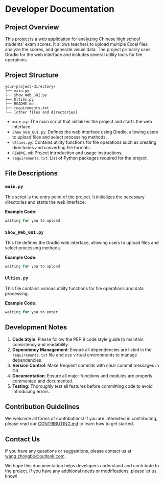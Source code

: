 
# Developer Documentation

## Project Overview

This project is a web application for analyzing Chinese high school students' exam scores. It allows teachers to upload multiple Excel files, analyze the scores, and generate visual data. The project primarily uses Gradio for the web interface and includes several utility tools for file operations.

## Project Structure

```
your-project-directory/
├── main.py
├── Show_Web_GUI.py
├── Ulties.py
├── README.md
├── requirements.txt
└── [other files and directories]
```

- `main.py`: The main script that initializes the project and starts the web interface.
- `Show_Web_GUI.py`: Defines the web interface using Gradio, allowing users to upload files and select processing methods.
- `Ulties.py`: Contains utility functions for file operations such as creating directories and converting file formats.
- `README.md`: Project introduction and usage instructions.
- `requirements.txt`: List of Python packages required for the project.

## File Descriptions

### `main.py`

This script is the entry point of the project. It initializes the necessary directories and starts the web interface.

**Example Code:**

```python
waiting for you to upload
```

### `Show_Web_GUI.py`

This file defines the Gradio web interface, allowing users to upload files and select processing methods.

**Example Code:**

```python
waiting for you to upload
```

### `Ulties.py`

This file contains various utility functions for file operations and data processing.

**Example Code:**

```python
waiting for you to enter
```

## Development Notes

1. **Code Style**: Please follow the PEP 8 code style guide to maintain consistency and readability.
2. **Dependency Management**: Ensure all dependencies are listed in the `requirements.txt` file and use virtual environments to manage dependencies.
3. **Version Control**: Make frequent commits with clear commit messages in Git.
4. **Documentation**: Ensure all major functions and modules are properly commented and documented.
5. **Testing**: Thoroughly test all features before committing code to avoid introducing errors.

## Contribution Guidelines
We welcome all forms of contributions! If you are interested in contributing, please read our [CONTRIBUTING.md](CONTRIBUTING.md) to learn how to get started.

## Contact Us

If you have any questions or suggestions, please contact us at [wang.zhongbo@outlook.com](mailto:wang.zhongbo@outlook.com).

We hope this documentation helps developers understand and contribute to the project. If you have any additional needs or modifications, please let us know!